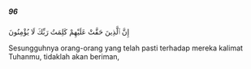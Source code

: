 ##### 96

<span class="ayah">إِنَّ ٱلَّذِينَ حَقَّتْ عَلَيْهِمْ كَلِمَتُ رَبِّكَ لَا يُؤْمِنُونَ</span>

<span class="ayah_translation">Sesungguhnya orang-orang yang telah pasti terhadap mereka kalimat Tuhanmu, tidaklah akan beriman,</span>
